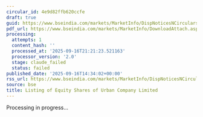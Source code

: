 ```yaml
---
circular_id: 4e9d82ffb620ccfe
draft: true
guid: https://www.bseindia.com/markets/MarketInfo/DispNoticesNCirculars.aspx?Noticeid={194A1450-BEB8-403B-9664-873A1857A71E}&noticeno=20250916-74&dt=09/16/2025&icount=74&totcount=79&flag=0
pdf_url: https://www.bseindia.com/markets/MarketInfo/DownloadAttach.aspx?id=20250916-74&attachedId=6ca1b5e2-c4b8-48c7-b120-0d4de65fa1bb
processing:
  attempts: 1
  content_hash: ''
  processed_at: '2025-09-16T21:21:23.521163'
  processor_version: '2.0'
  stage: claude_failed
  status: failed
published_date: '2025-09-16T14:34:02+00:00'
rss_url: https://www.bseindia.com/markets/MarketInfo/DispNoticesNCirculars.aspx?Noticeid={194A1450-BEB8-403B-9664-873A1857A71E}&noticeno=20250916-74&dt=09/16/2025&icount=74&totcount=79&flag=0
source: bse
title: Listing of Equity Shares of Urban Company Limited
---
```


Processing in progress...